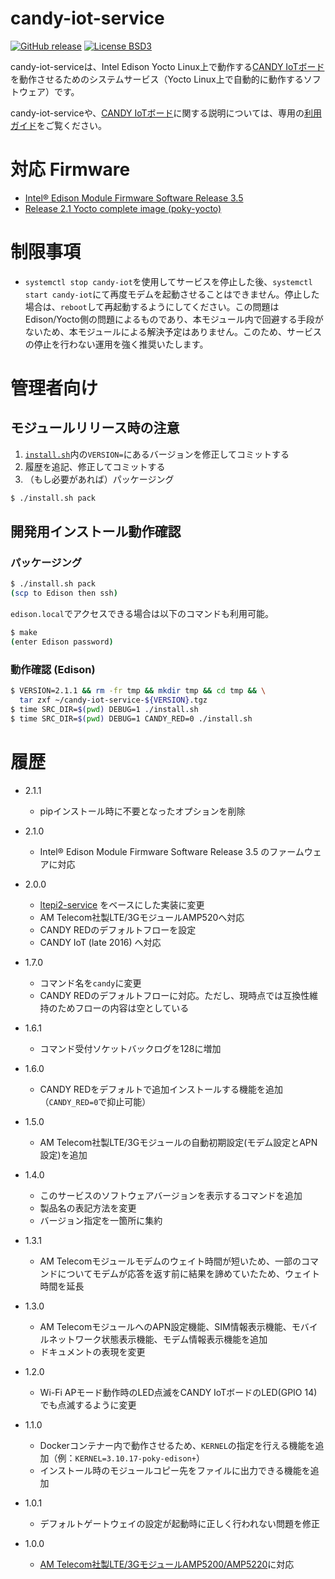 candy-iot-service
===

[![GitHub release](https://img.shields.io/github/release/CANDY-LINE/candy-iot-service.svg)](https://github.com/CANDY-LINE/candy-iot-service/releases/latest)
[![License BSD3](https://img.shields.io/github/license/CANDY-LINE/candy-iot-service.svg)](http://opensource.org/licenses/BSD-3-Clause)

candy-iot-serviceは、Intel Edison Yocto Linux上で動作する[CANDY IoTボード](http://www.candy-line.io/proandsv.html#candyiot)を動作させるためのシステムサービス（Yocto Linux上で自動的に動作するソフトウェア）です。

candy-iot-serviceや、[CANDY IoTボード](http://www.candy-line.io/proandsv.html#candyiot)に関する説明については、専用の[利用ガイド](https://github.com/CANDY-LINE/CANDY-IoT-info/blob/master/README.md)をご覧ください。

# 対応 Firmware

- [Intel® Edison Module Firmware Software Release 3.5](https://downloadmirror.intel.com/26028/eng/iot-devkit-prof-dev-image-edison-20160606.zip)
- [Release 2.1 Yocto complete image (poky-yocto)](http://downloadmirror.intel.com/25384/eng/edison-iotdk-image-280915.zip)

# 制限事項

- `systemctl stop candy-iot`を使用してサービスを停止した後、`systemctl start candy-iot`にて再度モデムを起動させることはできません。停止した場合は、`reboot`して再起動するようにしてください。この問題はEdison/Yocto側の問題によるものであり、本モジュール内で回避する手段がないため、本モジュールによる解決予定はありません。このため、サービスの停止を行わない運用を強く推奨いたします。

# 管理者向け
## モジュールリリース時の注意

1. [`install.sh`](/install.sh)内の`VERSION=`にあるバージョンを修正してコミットする
1. 履歴を追記、修正してコミットする
1. （もし必要があれば）パッケージング
```bash
$ ./install.sh pack
```

## 開発用インストール動作確認

### パッケージング

```bash
$ ./install.sh pack
(scp to Edison then ssh)
```

`edison.local`でアクセスできる場合は以下のコマンドも利用可能。
```bash
$ make
(enter Edison password)
```

### 動作確認 (Edison)

```bash
$ VERSION=2.1.1 && rm -fr tmp && mkdir tmp && cd tmp && \
  tar zxf ~/candy-iot-service-${VERSION}.tgz
$ time SRC_DIR=$(pwd) DEBUG=1 ./install.sh
$ time SRC_DIR=$(pwd) DEBUG=1 CANDY_RED=0 ./install.sh
```

# 履歴
* 2.1.1
  - pipインストール時に不要となったオプションを削除

* 2.1.0
  - Intel® Edison Module Firmware Software Release 3.5 のファームウェアに対応

* 2.0.0
  - [ltepi2-service](https://github.com/CANDY-LINE/ltepi2-service) をベースにした実装に変更
  - AM Telecom社製LTE/3GモジュールAMP520へ対応
  - CANDY REDのデフォルトフローを設定
  - CANDY IoT (late 2016) へ対応

* 1.7.0
  - コマンド名を`candy`に変更
  - CANDY REDのデフォルトフローに対応。ただし、現時点では互換性維持のためフローの内容は空としている

* 1.6.1
  - コマンド受付ソケットバックログを128に増加

* 1.6.0
  - CANDY REDをデフォルトで追加インストールする機能を追加（`CANDY_RED=0`で抑止可能）

* 1.5.0
  - AM Telecom社製LTE/3Gモジュールの自動初期設定(モデム設定とAPN設定)を追加

* 1.4.0
  - このサービスのソフトウェアバージョンを表示するコマンドを追加
  - 製品名の表記方法を変更
  - バージョン指定を一箇所に集約

* 1.3.1
  - AM Telecomモジュールモデムのウェイト時間が短いため、一部のコマンドについてモデムが応答を返す前に結果を諦めていたため、ウェイト時間を延長

* 1.3.0
  - AM TelecomモジュールへのAPN設定機能、SIM情報表示機能、モバイルネットワーク状態表示機能、モデム情報表示機能を追加
  - ドキュメントの表現を変更

* 1.2.0
  - Wi-Fi APモード動作時のLED点滅をCANDY IoTボードのLED(GPIO 14)でも点滅するように変更

* 1.1.0
  - Dockerコンテナー内で動作させるため、`KERNEL`の指定を行える機能を追加（例：`KERNEL=3.10.17-poky-edison+`）
  - インストール時のモジュールコピー先をファイルに出力できる機能を追加

* 1.0.1
  - デフォルトゲートウェイの設定が起動時に正しく行われない問題を修正

* 1.0.0
  - [AM Telecom社製LTE/3GモジュールAMP5200/AMP5220](http://www.amtel.co.jp/english/product/list?category=1020)に対応
